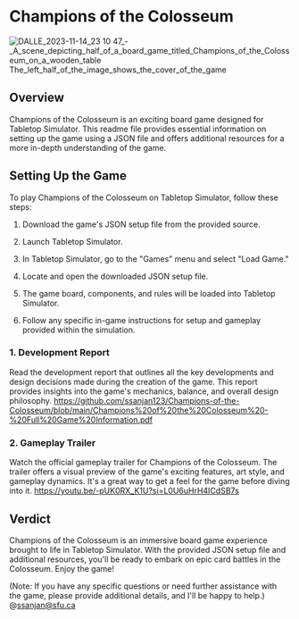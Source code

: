 # Champions of the Colosseum
![DALLE_2023-11-14_23 10 47_-_A_scene_depicting_half_of_a_board_game_titled_Champions_of_the_Colosseum_on_a_wooden_table _The_left_half_of_the_image_shows_the_cover_of_the_game_](https://github.com/ssanjan123/Champions-of-the-Colosseum/assets/84153519/391b00a6-06cc-40aa-b3fe-501587a180c9)

## Overview

Champions of the Colosseum is an exciting board game designed for Tabletop Simulator. This readme file provides essential information on setting up the game using a JSON file and offers additional resources for a more in-depth understanding of the game.

## Setting Up the Game

To play Champions of the Colosseum on Tabletop Simulator, follow these steps:

1. Download the game's JSON setup file from the provided source.

2. Launch Tabletop Simulator.

3. In Tabletop Simulator, go to the "Games" menu and select "Load Game."

4. Locate and open the downloaded JSON setup file.

5. The game board, components, and rules will be loaded into Tabletop Simulator.

6. Follow any specific in-game instructions for setup and gameplay provided within the simulation.



### 1. Development Report

Read the development report that outlines all the key developments and design decisions made during the creation of the game. This report provides insights into the game's mechanics, balance, and overall design philosophy.
https://github.com/ssanjan123/Champions-of-the-Colosseum/blob/main/Champions%20of%20the%20Colosseum%20-%20Full%20Game%20Information.pdf

### 2. Gameplay Trailer

Watch the official gameplay trailer for Champions of the Colosseum. The trailer offers a visual preview of the game's exciting features, art style, and gameplay dynamics. It's a great way to get a feel for the game before diving into it.
https://youtu.be/-pUK0RX_K1U?si=L0U6uHrH4ICdSB7s

## Verdict

Champions of the Colosseum is an immersive board game experience brought to life in Tabletop Simulator. With the provided JSON setup file and additional resources, you'll be ready to embark on epic card battles in the Colosseum. Enjoy the game!

(Note: If you have any specific questions or need further assistance with the game, please provide additional details, and I'll be happy to help.)
@ssanjan@sfu.ca
